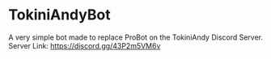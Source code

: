 # TokiniAndyBot

A very simple bot made to replace ProBot on the TokiniAndy Discord Server.
Server Link: https://discord.gg/43P2m5VM6v

